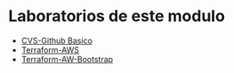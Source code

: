 # Laboratorios de este modulo

- [CVS-Github Basico](01-cvs-git.md)
- [Terraform-AWS](02-terraform.md)
- [Terraform-AW-Bootstrap](03-terraform-bootstrap.md)